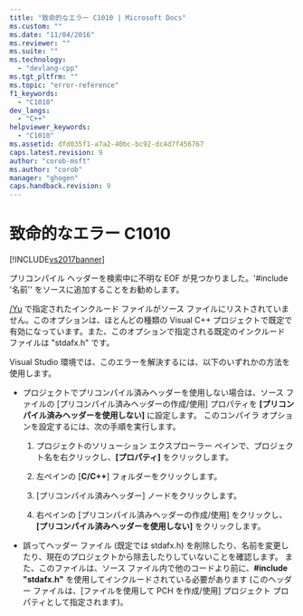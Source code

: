 ```yaml
---
title: "致命的なエラー C1010 | Microsoft Docs"
ms.custom: ""
ms.date: "11/04/2016"
ms.reviewer: ""
ms.suite: ""
ms.technology: 
  - "devlang-cpp"
ms.tgt_pltfrm: ""
ms.topic: "error-reference"
f1_keywords: 
  - "C1010"
dev_langs: 
  - "C++"
helpviewer_keywords: 
  - "C1010"
ms.assetid: dfd035f1-a7a2-40bc-bc92-dc4d7f456767
caps.latest.revision: 9
author: "corob-msft"
ms.author: "corob"
manager: "ghogen"
caps.handback.revision: 9
---
```

# 致命的なエラー C1010
[!INCLUDE[vs2017banner](../../assembler/inline/includes/vs2017banner.md)]

プリコンパイル ヘッダーを検索中に不明な EOF が見つかりました。'\#include '名前'' をソースに追加することをお勧めします。  
  
 [\/Yu](../../build/reference/yu-use-precompiled-header-file.md) で指定されたインクルード ファイルがソース ファイルにリストされていません。このオプションは、ほとんどの種類の Visual C\+\+ プロジェクトで既定で有効になっています。また、このオプションで指定される既定のインクルード ファイルは "stdafx.h" です。  
  
 Visual Studio 環境では、このエラーを解決するには、以下のいずれかの方法を使用します。  
  
-   プロジェクトでプリコンパイル済みヘッダーを使用しない場合は、ソース ファイルの \[プリコンパイル済みヘッダーの作成\/使用\] プロパティを **\[プリコンパイル済みヘッダーを使用しない\]** に設定します。  このコンパイラ オプションを設定するには、次の手順を実行します。  
  
    1.  プロジェクトのソリューション エクスプローラー ペインで、プロジェクト名を右クリックし、**\[プロパティ\]** をクリックします。  
  
    2.  左ペインの \[**C\/C\+\+**\] フォルダーをクリックします。  
  
    3.  \[プリコンパイル済みヘッダー\] ノードをクリックします。  
  
    4.  右ペインの \[プリコンパイル済みヘッダーの作成\/使用\] をクリックし、**\[プリコンパイル済みヘッダーを使用しない\]** をクリックします。  
  
-   誤ってヘッダー ファイル \(既定では stdafx.h\) を削除したり、名前を変更したり、現在のプロジェクトから除去したりしていないことを確認します。  また、このファイルは、ソース ファイル内で他のコードより前に、**\#include "stdafx.h"** を使用してインクルードされている必要があります \(このヘッダー ファイルは、\[ファイルを使用して PCH を作成\/使用\] プロジェクト プロパティとして指定されます\)。